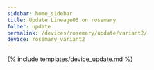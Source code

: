 ```yaml
---
sidebar: home_sidebar
title: Update LineageOS on rosemary
folder: update
permalink: /devices/rosemary/update/variant2/
device: rosemary_variant2
---
```

{% include templates/device_update.md %}
